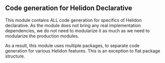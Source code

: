 Code generation for Helidon Declarative
----

This module contains ALL code generation for specifics of Helidon declarative.
As the module does not bring any real implementation dependencies, we do not need to modularize it as much as 
we need to modularize the production modules.

As a result, this module uses multiple packages, to separate code generation for various Helidon features. 
This is an exception to flat package structure.
